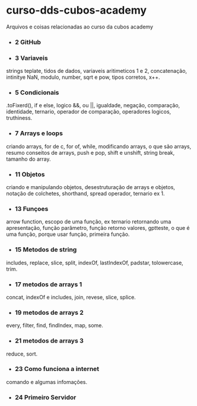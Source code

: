 # curso-dds-cubos-academy
Arquivos e coisas relacionadas ao curso da cubos academy

 - ### 2 GitHub 
 - ### 3 Variaveis 
 strings teplate, tidos de dados, variaveis aritimeticos 1 e 2, concatenação, intinitye NaN, modulo, number, sqrt e pow, tipos corretos, x++.
 - ### 5 Condicionais
 .toFixerd(), if e else, logico &&, ou ||, igualdade, negação, comparação, identidade, ternario, operador de comparação, operadores logicos, truthiness.
 - ### 7 Arrays e loops
 criando arrays, for de c, for of, while, modificando arrays, o que são arrays, resumo conseitos de arrays, push e pop, shift e unshift, string break, tamanho do array.
 - ### 11 Objetos
 criando e manipulando objetos, desestruturação de arrays e objetos, notação de colchetes, shorthand, spread operador, ternario ex 1.
 - ### 13 Funçoes
 arrow function, escopo de uma função, ex ternario retornando uma apresentação, função parâmetro, função retorno valores, gptteste, o que é uma função, porque usar função, primeira função.
 - ### 15 Metodos de string
includes, replace, slice, split, indexOf, lastIndexOf, padstar, tolowercase, trim.
 - ### 17 metodos de arrays 1
  concat, indexOf e includes, join, revese, slice, splice.
 - ### 19 metodos de arrays 2
every, filter, find, findIndex, map, some.
 - ### 21 metodos de arrays 3
reduce, sort.
 - ### 23 Como funciona a internet
 comando e algumas infomações.

 - ### 24 Primeiro Servidor
